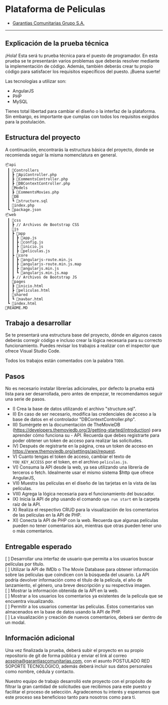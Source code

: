 # Plataforma de Peliculas

- [Garantias Comunitarias Grupo S.A.](https://www.garantiascomunitarias.com/)

---

## Explicación de la prueba técnica

¡Hola! Esta será tu prueba técnica para el puesto de programador. En esta prueba se te presentarán varios problemas que deberás resolver mediante la implementación de código. Además, también deberás crear tu propio código para satisfacer los requisitos específicos del puesto. ¡Buena suerte!

Las tecnologías a utilizar son:
- AngularJS
- PHP
- MySQL

Tienes total libertad para cambiar el diseño o la interfaz de la plataforma. Sin embargo, es importante que cumplas con todos los requisitos exigidos para la postulación.

## Estructura del proyecto

A continuación, encontrarás la estructura básica del proyecto, donde se recomienda seguir la misma nomenclatura en general.

```
📦api
 ┃ 📂Controllers
 ┃ ┣ 📜ApiController.php
 ┃ ┣ 📜CommentsController.php
 ┃ ┣ 📜DBContextController.php
 ┃ 📂Models
 ┃ ┣ 📜CommentsMovies.php
 ┃ 📂DB
 ┃ ┗ 📜structure.sql
 ┃ 📜index.php
 ┗ 📜package.json
📦web
 ┃ 📂css
 ┃ ┣ // Archivos de Bootstrap CSS
 ┃ 📂js
 ┃ ┣ 📂app
 ┃ ┃ ┣ 📜app.js
 ┃ ┃ ┣ 📜config.js
 ┃ ┃ ┣ 📜inicio.js
 ┃ ┃ ┣ 📜peliculas.js
 ┃ ┣ 📂core
 ┃ ┃ ┣ 📜angularjs-route.min.js
 ┃ ┃ ┣ 📜angularjs-route.min.js.map
 ┃ ┃ ┣ 📜angularjs.min.js
 ┃ ┃ ┗ 📜angularjs.min.js.map
 ┃ ┣ // Archivos de Bootstrap JS
 ┃ 📂pages
 ┃ ┣ 📜inicio.html
 ┃ ┣ 📜peliculas.html
 ┃ 📂shared
 ┃ ┗ 📜navbar.html
 ┗ 📜index.html
📜README.MD
```

## Trabajo a desarrollar

Se te presentará una estructura base del proyecto, dónde en algunos casos deberás corregir código e incluso crear la lógica necesaria
para su correcto funcionamiento. Puedes revisar los trabajos a realizar con el inspector que ofrece Visual Studio Code.

Todos los trabajos están comentados con la palabra ``TODO``.

## Pasos

No es necesario instalar librerías adicionales, por defecto la prueba está lista para ser desarrollada, pero antes de empezar, te recomendamos seguir una serie de pasos.

- I) Crea la base de datos utilizando el archivo "structure.sql". <br/>
- II) En caso de ser necesario, modifica las credenciales de acceso a la base de datos en el controlador "DBContextController.php". <br/>
- III) Sumérgete en la documentación de TheMovieDB (https://developers.themoviedb.org/3/getting-started/introduction) para aprender cómo funciona su - API. Recuerda que debes registrarte para poder obtener un token de acceso para realizar las solicitudes. <br/>
- IV) Después de registrarte en la página, crea un token de acceso en https://www.themoviedb.org/settings/api/request. <br/>
- V) Cuanto tengas el token de acceso, cambiar el texto de ``YOU_KEY_ACCESS`` por el token, en el archivo ``peliculas.js``.
- VI) Consuma la API desde la web, ya sea utilizando una librería de terceros o fetch. Idealmente usar el mismo sistema $http que ofrece AngularJS,<br/>
- VII) Muestra las películas en el diseño de las tarjetas en la vista de las películas. <br/>
- VIII) Agrega la lógica necesaria para el funcionamiento del buscador. <br/>
- IX) Inicia la API de php usando el comando ``npm run start`` en la carpeta raíz de la API. <br/>
- X) Realiza el respectivo CRUD para la visualización de los comentarios de las películas en la API de PHP. <br/>
- XI) Conecta la API de PHP con la web. Recuerda que algunas películas pueden no tener comentarios aún, mientras que otras pueden tener uno o más comentarios.

## Entregable esperado

[ ] Desarrollar una interfaz de usuario que permita a los usuarios buscar películas por título. <br/>
[ ] Utilizar la API de IMDb o The Movie Database para obtener información sobre las películas que coindicen con la búsqueda del usuario. La API podría devolver información como el título de la película, el año de lanzamiento, el género, una breve descripción y su respectiva imagen. <br/>
[ ] Mostrar la información obtenida de la API en la web. <br/>
[ ] Mostrar a los usuarios los comentarios ya existentes de la película que se encuentra visualizando. <br/>
[ ] Permitir a los usuarios comentar las películas. Estos comentarios van almacenados en la base de datos usando la API de PHP. <br/>
[ ] La visualización y creación de nuevos comentarios, deberá ser dentro de un modal.

## Información adicional

Una vez finalizada la prueba, deberá subir el proyecto en su propio repositorio de git de forma pública y enviar el link al correo aospina@garantiascomunitarias.com, con el asunto POSTULADO RED SOPORTE TECNOLÓGICO, además deberá incluir sus datos personales como nombre, cédula y contacto.

Nuestro equipo de trabajo desarrolló este proyecto con el propósito de filtrar la gran cantidad de solicitudes que recibimos para este puesto y facilitar el proceso de selección. Agradecemos tu interés y esperamos que este proceso sea beneficioso tanto para nosotros como para ti.